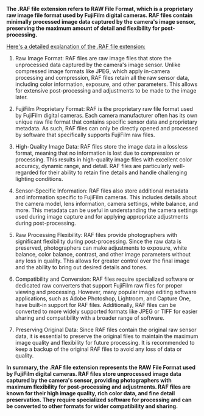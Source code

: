 **The .RAF file extension refers to RAW File Format, which is a proprietary raw image file format used by FujiFilm digital cameras. RAF files contain minimally processed image data captured by the camera's image sensor, preserving the maximum amount of detail and flexibility for post-processing.**

<ins>Here's a detailed explanation of the .RAF file extension:</ins>

1. Raw Image Format: RAF files are raw image files that store the unprocessed data captured by the camera's image sensor. Unlike compressed image formats like JPEG, which apply in-camera processing and compression, RAF files retain all the raw sensor data, including color information, exposure, and other parameters. This allows for extensive post-processing and adjustments to be made to the image later.

2. FujiFilm Proprietary Format: RAF is the proprietary raw file format used by FujiFilm digital cameras. Each camera manufacturer often has its own unique raw file format that contains specific sensor data and proprietary metadata. As such, RAF files can only be directly opened and processed by software that specifically supports FujiFilm raw files.

3. High-Quality Image Data: RAF files store the image data in a lossless format, meaning that no information is lost due to compression or processing. This results in high-quality image files with excellent color accuracy, dynamic range, and detail. RAF files are particularly well-regarded for their ability to retain fine details and handle challenging lighting conditions.

4. Sensor-Specific Information: RAF files also store additional metadata and information specific to FujiFilm cameras. This includes details about the camera model, lens information, camera settings, white balance, and more. This metadata can be useful in understanding the camera settings used during image capture and for applying appropriate adjustments during post-processing.

5. Raw Processing Flexibility: RAF files provide photographers with significant flexibility during post-processing. Since the raw data is preserved, photographers can make adjustments to exposure, white balance, color balance, contrast, and other image parameters without any loss in quality. This allows for greater control over the final image and the ability to bring out desired details and tones.

6. Compatibility and Conversion: RAF files require specialized software or dedicated raw converters that support FujiFilm raw files for proper viewing and processing. However, many popular image editing software applications, such as Adobe Photoshop, Lightroom, and Capture One, have built-in support for RAF files. Additionally, RAF files can be converted to more widely supported formats like JPEG or TIFF for easier sharing and compatibility with a broader range of software.

7. Preserving Original Data: Since RAF files contain the original raw sensor data, it is essential to preserve the original files to maintain the maximum image quality and flexibility for future processing. It is recommended to keep a backup of the original RAF files to avoid any loss of data or quality.

**In summary, the .RAF file extension represents the RAW File Format used by FujiFilm digital cameras. RAF files store unprocessed image data captured by the camera's sensor, providing photographers with maximum flexibility for post-processing and adjustments. RAF files are known for their high image quality, rich color data, and fine detail preservation. They require specialized software for processing and can be converted to other formats for wider compatibility and sharing.**
